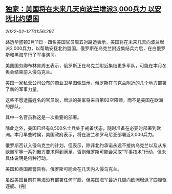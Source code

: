 <!--1644631263000-->
[独家：美国将在未来几天向波兰增派3,000兵力 以安抚北约盟国](https://cn.reuters.com/article/us-poland-troops-nato-0212-idCNKBS2KH028)
------

<div><i>2022-02-12T01:56:29Z</i></div><p>路透华盛顿2月11日 - 四名美国官员周五对路透表示，美国将在未来几天向波兰增派3,000兵力，以帮助安抚北约盟国。俄罗斯在乌克兰附近集结兵力后，在白俄罗斯和黑海举行了军事演习。</p><p>美国国务卿布林肯周五表示，俄罗斯正在乌克兰附近集结更多军队，可能在本月冬奥会结束前入侵乌克兰。</p><p>美国一家私营公司公布的商业卫星图像显示，俄罗斯在乌克兰附近的几个地方部署了新的军事力量。</p><p>这些不愿透露姓名的官员说，增派的美军将来自第82空降师，而不是美国在欧洲的部队。</p><p>其中一名官员称这是一次重要的部署。</p><p>除此之外，美国已经有8,500名士兵处于戒备状态，随时准备在必要时部署到欧洲。本月早些时候，美国政府表示，将在波兰和罗马尼亚部署近3,000兵力。</p><p>俄罗斯否认入侵乌克兰的计划，但表示，除非北约承诺永远不接纳乌克兰以及从东欧撤军等一系列俄方要求得到满足，否则俄罗斯可能会采取“军事技术”行动，但未具体说明是何种行动。</p><p>美国和英国都警告称，俄罗斯可能会在几天内入侵乌克兰。</p><p>虽然美国目前在黑海没有部署任何军舰，但美国海军最近几周向欧洲增派了四艘驱逐舰。(完)</p>
